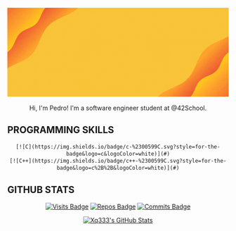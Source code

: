 [![Hello!](./assets/7seconds.gif)](#)

<span align="center">
	<p>Hi, I'm Pedro! I'm a software engineer student at @42School.</p>
</span>

<h2>PROGRAMMING SKILLS</h2>

<span align="center">

	[![C](https://img.shields.io/badge/c-%2300599C.svg?style=for-the-badge&logo=c&logoColor=white)](#)
	[![C++](https://img.shields.io/badge/c++-%2300599C.svg?style=for-the-badge&logo=c%2B%2B&logoColor=white)](#)

</span>

<h2>GITHUB STATS</h2>

<span align="center">

  [![Visits Badge](https://badges.strrl.dev/visits/Xq333/Xq333?style=for-the-badge&color=FADB6B)](#)
  [![Repos Badge](https://badges.strrl.dev/repos/Xq333?style=for-the-badge&color=FADB6B)](https://github.com/Xq333?tab=repositories)
  [![Commits Badge](https://badges.strrl.dev/commits/weekly/Xq333?style=for-the-badge&color=FADB6B)](https://github.com/Xq333?tab=repositories)

</span>

<span align="center">

  [![Xq333's GitHub Stats](https://github-readme-stats.vercel.app/api?username=Xq333&show_icons=true&line_height=27&count_private=true&title_color=ffffff&text_color=c9cacc&icon_color=FADB6B&bg_color=2F3640)](#)

</span>
